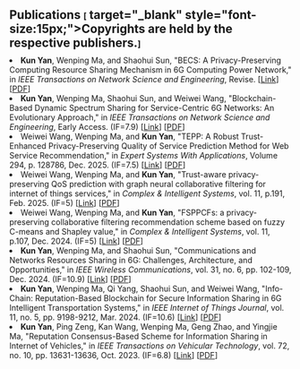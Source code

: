 <h1 id="publications"></h1>

<h2 style="margin: 60px 0px 10px;">Publications <temp style="font-size:15px;">[</temp> target="_blank" style="font-size:15px;">Copyrights are held by the respective publishers.</a><temp style="font-size:15px;">]</temp></h2>

<ul style="margin: 0; padding-left: 0; list-style-position: inside;">
    <li><strong>Kun Yan</strong>, Wenping Ma, and Shaohui Sun, "BECS: A Privacy-Preserving Computing Resource Sharing Mechanism in 6G Computing Power Network," in <em>IEEE Transactions on Network Science and Engineering</em>, Revise. [<a href="https://doi.org/10.48550/arXiv.2412.06196" target="_blank" rel="noopener noreferrer">Link</a>] [<a href="./assets/files/BECS A Privacy-Preserving Computing Resource Sharing Mechanism in 6G Computing Power Network.pdf" target="_blank" rel="noopener noreferrer">PDF</a>]</li>
    <li><strong>Kun Yan</strong>, Wenping Ma, Shaohui Sun, and Weiwei Wang, "Blockchain-Based Dynamic Spectrum Sharing for Service-Centric 6G Networks: An Evolutionary Approach," in <em>IEEE Transactions on Network Science and Engineering</em>, Early Access. (IF=7.9) [<a href="https://doi.org/10.1109/TNSE.2025.3584796" target="_blank" rel="noopener noreferrer">Link</a>] [<a href="./assets/files/Blockchain-Based Dynamic Spectrum Sharing for Service-Centric 6G Networks An Evolutionary Approach.pdf" target="_blank" rel="noopener noreferrer">PDF</a>]</li>
    <li>Weiwei Wang, Wenping Ma, and <strong>Kun Yan</strong>, "TEPP: A Robust Trust-Enhanced Privacy-Preserving Quality of Service Prediction Method for Web Service Recommendation," in  <em>Expert Systems With Applications</em>, Volume 294, p. 128786, Dec. 2025. (IF=7.5) [<a href="https://doi.org/10.1016/j.eswa.2025.128786" target="_blank" rel="noopener noreferrer">Link</a>] [<a href="./assets/files/TEPP A Robust Trust-Enhanced Privacy-Preserving Quality of Service Prediction Method for Web Service Recommendation.pdf" target="_blank" rel="noopener noreferrer">PDF</a>]</li>
    <li>Weiwei Wang, Wenping Ma, and <strong>Kun Yan</strong>, "Trust-aware privacy-preserving QoS prediction with graph neural collaborative filtering for internet of things services," in  <em>Complex & Intelligent Systems</em>, vol. 11, p.191, Feb. 2025. (IF=5) [<a href="https://doi.org/10.1007/s40747-025-01824-w" target="_blank" rel="noopener noreferrer">Link</a>] [<a href="./assets/files/Trust-aware privacy-preserving QoS prediction with graph neural collaborative filtering for internet of things service.pdf" target="_blank" rel="noopener noreferrer">PDF</a>]</li>
    <li>Weiwei Wang, Wenping Ma, and <strong>Kun Yan</strong>, "FSPPCFs: a privacy-preserving collaborative filtering recommendation scheme based on fuzzy C-means and Shapley value," in  <em>Complex & Intelligent Systems</em>, vol. 11, p.107, Dec. 2024. (IF=5) [<a href="https://doi.org/10.1007/S40747-024-01758-9" target="_blank" rel="noopener noreferrer">Link</a>] [<a href="./assets/files/FSPPCFs a privacy-preserving collaborative filtering recommendation scheme based on fuzzy C-means and Shapley value.pdf" target="_blank" rel="noopener noreferrer">PDF</a>]</li>
    <li><strong>Kun Yan</strong>, Wenping Ma, and Shaohui Sun, "Communications and Networks Resources Sharing in 6G: Challenges, Architecture, and Opportunities," in  <em>IEEE Wireless Communications</em>, vol. 31, no. 6, pp. 102-109, Dec. 2024. (IF=10.9) [<a href="https://doi.org/10.1109/MWC.003.2400038" target="_blank" rel="noopener noreferrer">Link</a>] [<a href="./assets/files/Communications and Networks Resources Sharing in 6G Challenges, Architecture, and Opportunities.pdf" target="_blank" rel="noopener noreferrer">PDF</a>]</li>
    <li><strong>Kun Yan</strong>, Wenping Ma, Qi Yang, Shaohui Sun, and Weiwei Wang, "Info-Chain: Reputation-Based Blockchain for Secure Information Sharing in 6G Intelligent Transportation Systems," in  <em>IEEE Internet of Things Journal</em>, vol. 11, no. 5, pp. 9198-9212, Mar. 2024. (IF=10.6) [<a href="https://doi.org/10.1109/JIOT.2023.3323011" target="_blank" rel="noopener noreferrer">Link</a>] [<a href="./assets/files/Info-Chain Reputation-Based Blockchain for Secure Information Sharing in 6G Intelligent Transportation Systems.pdf" target="_blank" rel="noopener noreferrer">PDF</a>]</li>
    <li><strong>Kun Yan</strong>, Ping Zeng, Kan Wang, Wenping Ma, Geng Zhao, and Yingjie Ma, "Reputation Consensus-Based Scheme for Information Sharing in Internet of Vehicles," in  <em>IEEE Transactions on Vehicular Technology</em>, vol. 72, no. 10, pp. 13631-13636, Oct. 2023. (IF=6.8) [<a href="https://doi.org/10.1109/TVT.2023.3237215" target="_blank" rel="noopener noreferrer">Link</a>] [<a href="./assets/files/Reputation Consensus-Based Scheme for Information Sharing in Internet of Vehicles.pdf" target="_blank" rel="noopener noreferrer">PDF</a>]</li>
</ul>